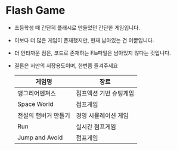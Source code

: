 # Flash Game
- 초등학생 때 간단히 플래시로 만들었던 간단한 게임입니다.
- 이보다 더 많은 게임이 존재했지만, 현재 남아있는 건 이뿐입니다.
- 더 안타까운 점은, 코드로 존재하는 Fla파일은 남아있지 않다는 것입니다.
- 결론은 저만의 저장용도이며, 한번쯤 즐겨주세요

  |게임명|장르|
  |-----|---|
  |앵그리어벤져스|점프액션 기반 슈팅게임|
  |Space World|점프게임|
  |전설의 햄버거 만들기|경영 시뮬레이션 게임|
  |Run|실시간 점프게임|
  |Jump and Avoid|점프게임|
